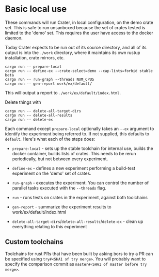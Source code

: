 # Basic local use

These commands will run Crater, in local configuration, on the demo
crate set. This is safe to run unsanboxed because the set of crates
tested is limited to the 'demo' set. This requires the user have
access to the docker daemon.

Today Crater expects to be run out of its source directory, and all
of its output is into the `./work` directory, where it maintains its
own rustup installation, crate mirrors, etc.

```
cargo run -- prepare-local
cargo run -- define-ex --crate-select=demo --cap-lints=forbid stable beta
cargo run -- run-graph --threads NUM_CPUS
cargo run -- gen-report work/ex/default/
```

This will output a report to `./work/ex/default/index.html`.

Delete things with
```
cargo run -- delete-all-target-dirs
cargo run -- delete-all-results
cargo run -- delete-ex
```
Each command except `prepare-local` optionally takes an `--ex` argument
to identify the experiment being referred to. If not supplied, this
defaults to `default`. Here's what each of the steps does:

* `prepare-local` - sets up the stable toolchain for internal use,
  builds the docker container, builds lists of crates. This needs to
  be rerun periodically, but not between every experiment.

* `define-ex` - defines a new experiment
  performing a build-test experiment on the 'demo' set of crates.

* `run-graph` - executes the experiment. You can control the number of parallel
  tasks executed with the `--threads` flag.

* `run` - runs tests on crates in the experiment, against both
  toolchains

* `gen-report` - summarize the experiment results to
  work/ex/default/index.html

* `delete-all-target-dirs`/`delete-all-results`/`delete-ex` - clean up
  everything relating to this experiment

## Custom toolchains

Toolchains for rust PRs that have been built by asking bors to try a PR can
be specified using `try#<SHA1 of try merge>`. You will probably want to specify
the comparison commit as `master#<SHA1 of master before try merge>`.
